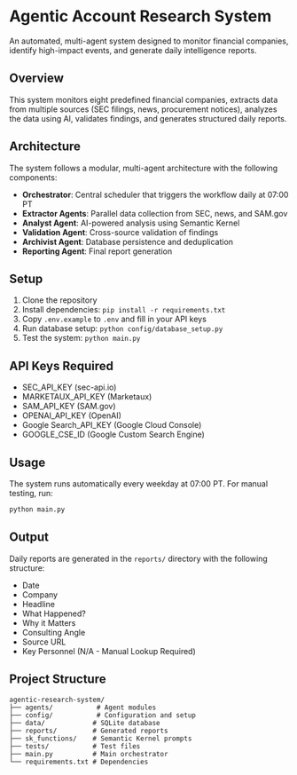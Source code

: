 # Agentic Account Research System

An automated, multi-agent system designed to monitor financial companies, identify high-impact events, and generate daily intelligence reports.

## Overview

This system monitors eight predefined financial companies, extracts data from multiple sources (SEC filings, news, procurement notices), analyzes the data using AI, validates findings, and generates structured daily reports.

## Architecture

The system follows a modular, multi-agent architecture with the following components:

- **Orchestrator**: Central scheduler that triggers the workflow daily at 07:00 PT
- **Extractor Agents**: Parallel data collection from SEC, news, and SAM.gov
- **Analyst Agent**: AI-powered analysis using Semantic Kernel
- **Validation Agent**: Cross-source validation of findings
- **Archivist Agent**: Database persistence and deduplication
- **Reporting Agent**: Final report generation

## Setup

1. Clone the repository
2. Install dependencies: `pip install -r requirements.txt`
3. Copy `.env.example` to `.env` and fill in your API keys
4. Run database setup: `python config/database_setup.py`
5. Test the system: `python main.py`

## API Keys Required

- SEC_API_KEY (sec-api.io)
- MARKETAUX_API_KEY (Marketaux)
- SAM_API_KEY (SAM.gov)
- OPENAI_API_KEY (OpenAI)
- Google Search_API_KEY (Google Cloud Console)
- GOOGLE_CSE_ID (Google Custom Search Engine)

## Usage

The system runs automatically every weekday at 07:00 PT. For manual testing, run:

```bash
python main.py
```

## Output

Daily reports are generated in the `reports/` directory with the following structure:
- Date
- Company
- Headline
- What Happened?
- Why it Matters
- Consulting Angle
- Source URL
- Key Personnel (N/A - Manual Lookup Required)

## Project Structure

```
agentic-research-system/
├── agents/           # Agent modules
├── config/           # Configuration and setup
├── data/            # SQLite database
├── reports/         # Generated reports
├── sk_functions/    # Semantic Kernel prompts
├── tests/           # Test files
├── main.py          # Main orchestrator
└── requirements.txt # Dependencies
``` 